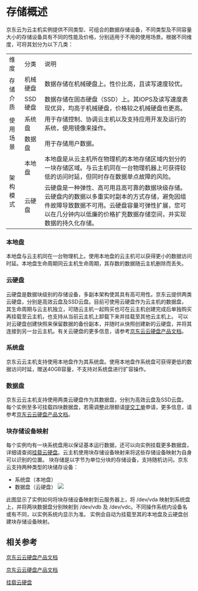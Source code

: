 # 存储概述
京东云为云主机实例提供不同类型、可组合的数据存储设备，不同类型及不同容量大小的存储设备具有不同的性能及价格，分别适用于不用的使用场景。根据不同维度，可将其划分为以下几类：
<table>
   <tr>
      <td> 维度 </td>
      <td>分类 </td>
      <td> 说明 </td>
   </tr>
   <tr>
      <td rowspan="2"> 存储介质  </td>
      <td> 机械硬盘 </td>
      <td> 数据存储在机械硬盘上。性价比高，且读写速度较优。   </td>
   </tr>
   <tr>
      <td> SSD硬盘 </td>
      <td> 数据存储在固态硬盘（SSD）上。其IOPS及读写速度表现优异，均高于机械硬盘，价格较之机械硬盘也更高。 </td>
   </tr>
   <tr>
      <td rowspan="2"> 使用场景   </td>
      <td> 系统盘   </td>
      <td> 用于存储控制、协调云主机以及支持应用开发及运行的系统，使用镜像来操作。  </td>
   </tr>
   <tr>
      <td> 数据盘  </td>
      <td> 用于存储用户数据。 </td>
   </tr>
   <tr>
      <td rowspan="2"> 架构模式   </td>
      <td> 本地盘   </td>
      <td> 本地盘是从云主机所在物理机的本地存储区域内划分的一块存储区域。与云主机同在一台物理机器上可获得较低的访问时延，但同时存在数据单点故障的风险。     </td>
   </tr>
   <tr>
      <td>云硬盘  </td>
      <td> 云硬盘是一种弹性、高可用且高可靠的数据块级存储。云硬盘内的数据以多重实时副本的方式存储，避免因组件故障导致数据不可用。云硬盘容量可弹性扩展，您可以在几分钟内以低廉的价格扩充数据存储空间，并实现数据的持久化存储。     </td>
   </tr> 
</table>

### 本地盘
本地盘与云主机同在一台物理机上。使用本地盘的云主机可以获得更小的数据访问时延。本地盘生命周期同云主机生命周期，其存数的数据随云主机删除而丢失。

### 云硬盘
云硬盘是数据块级别的存储设备，多副本架构使其具有高可用性。京东云提供两类云硬盘，分别是高效云盘及SSD云盘。目前可使用云硬盘作为云主机的数据盘，其生命周期与云主机独立，可随云主机一起购买也可在云主机创建完成后单独购买再挂载至云主机，也支持从当前云主机上卸载下来并挂载至其他云主机上。
可以对云硬盘创建快照来保留数据的备份副本，并随时从快照创建新的云硬盘，并将其连接到另一台云主机。有关云硬盘的更多信息，请参考[京东云云硬盘产品文档](../../../CloudDisk/Introduction/What-Is-CloudDisk.md)。

### 系统盘
京东云云主机支持使用本地盘作为其系统盘。使用本地盘作系统盘可获得更低的数据访问时延，赠送40GB容量，不支持对系统盘进行扩容操作。

### 数据盘
京东云云主机支持使用两类云硬盘作为其数据盘，分别为高效云盘及SSD云盘。每个实例至多可挂载四块数据盘，若需调整此限额请[提交工单][1]申请，更多信息，请参考[京东云云硬盘产品文档](../../../CloudDisk/Introduction/What-Is-CloudDisk.md)。

### 块存储设备映射
每个实例均有一块系统盘用以保证基本运行数据，还可以向实例挂载更多数据盘，详细请查阅[挂载云硬盘](/Attach-Cloud-Disk.md)。云主机使用块存储设备映射来将这些存储设备映射为自身可以识别的位置。
块存储是以字节为单位分块的存储设备，支持随机访问。京东云支持两种类型的块储存设备：
* 系统盘（本地盘）
* 数据盘（云硬盘）
![](../../../../image/vm/Operation-Guide-CD-overview.png)

此图显示了实例如何将块存储设备映射到云服务器上，将  /dev/vda 映射到系统盘上，并将两块数据盘分别映射到 /dev/vdb 及 /dev/vdc。不同操作系统内设备名或有不同，以实例系统内显示为准。
实例会自动为挂载至其的本地盘及云硬盘创建块存储设备映射。

## 相关参考
[京东云云硬盘产品文档](../../../CloudDisk/Introduction/What-Is-CloudDisk.md)

[京东云云硬盘产品文档](../../../CloudDisk/Introduction/What-Is-CloudDisk.md)

[挂载云硬盘](/Attach-Cloud-Disk.md)


  [1]: https://ticket.jdcloud.com/myorder/submit